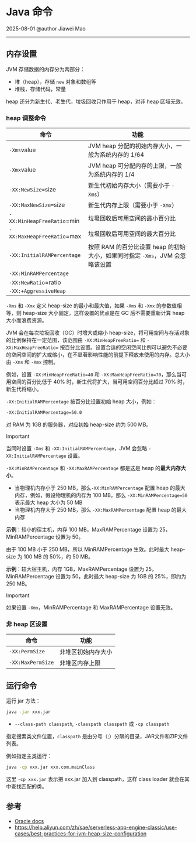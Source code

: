 # Java 命令

2025-08-01
@author Jiawei Mao
***

## 内存设置

JVM 存储数据的内存分为两部分：

- 堆（heap），存储 `new` 对象和数组等
- 堆栈，存储代码，常量

heap 还分为新生代、老生代，垃圾回收只作用于 heap，对非 heap 区域无效。

### heap 调整命令

| 命令                       | 功能                                                         |
| -------------------------- | ------------------------------------------------------------ |
| `-Xms`value                | JVM heap 分配的初始内存大小，一般为系统内存的 1/64           |
| `-Xmx`value                | JVM heap 可分配内存的上限，一般为系统内存的 1/4              |
| `-XX:NewSize=`size         | 新生代初始内存大小（需要小于 `-Xms`）                        |
| `-XX:MaxNewSize=`size      | 新生代内存上限（需要小于 `-Xmx`）                            |
| `-XX:MinHeapFreeRatio`=min | 垃圾回收后可用空间的最小百分比                               |
| `-XX:MaxHeapFreeRatio`=max | 垃圾回收后可用空间的最大百分比                               |
| `-XX:InitialRAMPercentage` | 按照 RAM 的百分比设置 heap 的初始大小，如果同时指定 `-Xms`，JVM 会忽略该设置 |
| `-XX:MinRAMPercentage`     |                                                              |
| `-XX:NewRatio`=ratio       |                                                              |
| `-XX:+AggressiveHeap`      |                                                              |

`-Xms` 和 `-Xmx` 定义 heap-size 的最小和最大值，如果 `-Xms` 和 `-Xmx` 的参数值相等，则 heap-size 大小固定，这样设置的优点是在 GC 后不需要重新计算 heap 大小而浪费资源。

JVM 会在每次垃圾回收（GC）时增大或缩小 heap-size，将可用空间与存活对象的比例保持在一定范围，该范围由 `-XX:MinHeapFreeRatio=` 和 `-XX:MaxHeapFreeRatio=` 按百分比设置。设置合适的空闲空间比例可以避免不必要的空闲空间的扩大或缩小，在不显著影响性能的前提下释放未使用的内存。总大小由 `-Xms` 和 `-Xmx` 控制。

例如，设置 `-XX:MinHeapFreeRatio=40` 和 `-XX:MaxHeapFreeRatio=70`，那么当可用空间的百分比低于 40% 时，新生代将扩大，当可用空间百分比超过 70% 时，新生代将缩小。

`-XX:InitialRAMPercentage` 按百分比设置初始 heap 大小，例如：

```sh
-XX:InitialRAMPercentage=50.0
```

对 RAM 为 1GB 的服务器，对应初始 heap-size 约为 500 MB。

> [!IMPORTANT]
>
> 当同时设置 `-Xms` 和 `-XX:InitialRAMPercentage`，JVM 会忽略 `-XX:InitialRAMPercentage` 设置。

`-XX:MinRAMPercentage` 和 `-XX:MaxRAMPercentage` 都是这是 heap 的**最大内存大小**。

- 当物理机内存小于 250 MB，那么`-XX:MinRAMPercentage` 配置 heap 的最大内存，例如，假设物理机的内存为 100 MB，那么 `-XX:MinRAMPercentage=50` 表示最大 heap 大小为 50 MB
- 当物理机内存大于 250 MB，那么 `-XX:MaxRAMPercentage` 配置 heap 的最大内存

**示例**：较小的宿主机，内存 100 MB，MaxRAMPercentage 设置为 25， MinRAMPercentage 设置为 50。

由于 100 MB 小于 250 MB，所以 MinRAMPercentage 生效。此时最大 heap-size 为 100 MB 的 50%，约 50 MB。

**示例**：较大宿主机，内存 1GB，MaxRAMPercentage 设置为 25， MinRAMPercentage 设置为 50，此时最大 heap-size 为 1GB 的 25%，即约为 250 MB。

> [!IMPORTANT]
>
> 如果设置 `-Xmx`，MinRAMPercentage  和 MaxRAMPercentage  设置无效。

### 非 heap 区设置

| 命令              | 功能               |
| ----------------- | ------------------ |
| `-XX:PermSize`    | 非堆区初始内存大小 |
| `-XX:MaxPermSize` | 非堆区内存上限     |

## 运行命令

运行 jar 方法：

```cmd
java -jar xxx.jar
```

- `--class-path classpath`, `-classpath classpath` 或 `-cp classpath`

指定搜索类文件位置，`classpath` 是由分号（;）分隔的目录，JAR文件和ZIP文件列表。

例如指定主类运行：

```cmd
java -cp xxx.jar xxx.com.mainClass
```

这里 `-cp xxx.jar` 表示把 xxx.jar 加入到 classpath，这样 class loader 就会在其中查找匹配的类。

## 参考

- [Oracle docs](https://docs.oracle.com/javase/10/tools/java.htm#JSWOR624)
- https://help.aliyun.com/zh/sae/serverless-app-engine-classic/use-cases/best-practices-for-jvm-heap-size-configuration
